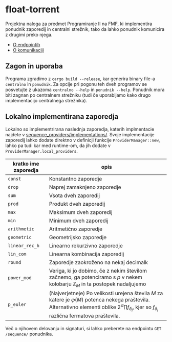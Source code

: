 # float-torrent
Projektna naloga za predmet Programiranje II na FMF, ki implementira ponudnik zaporedij in centralni strežnik, tako da lahko ponudnik komunicira z drugimi preko njega.

- [O endpointih](doc/endpoint.md)
- [O komunikaciji](doc/komunikacija.md)

## Zagon in uporaba
Programa zgradimo z `cargo build --release`, kar generira binary file-a `centralno` in `ponudnik`. Za opcije pri pogonu teh dveh
programov se posvetujte z ukazoma `centralno --help` in `ponudnik --help`. Ponudnik mora biti zagnan po centralnem strežniku (tudi če uporabljamo kako drugo implementacijo centralnega strežnika).

## Lokalno implementirana zaporedja
Lokalno so implementrirana naslednja zaporedja, katerih implmentacie najdete v
[sequence_providers/implementations/](src/common/sequnce_providers/implementations/).
Svoje implementacije zaporedij lahko dodate direktno v definicji funkcije `ProviderManager::new`, lahko pa tudi kar med runtime-om, da jih dodate v `ProviderManager.local_providers`.

| kratko ime zaporedja | opis                 |
|----------------------|----------------------|
| `const`              | Konstantno zaporedje | 
| `drop`               | Naprej zamaknjeno zaporedje |
| `sum`                | Vsota dveh zaporedij |
| `prod`               | Produkt dveh zaporedij |
| `max`                | Maksimum dveh zaporedij |
| `min`                | Minimum dveh zaporedij |
| `arithmetic`         | Aritmetično zaporedje |
| `geometric`          | Geometrijsko zaporedje |
| `linear_rec_h`       | Linearno rekurzivno zaporedje |
| `lin_com`            | Linearna kombinacija zaporedij |
| `round`              | Zaporedje zaokroženo na nekaj decimalk |
| `power_mod`          | Veriga, ki jo dobimo, če z nekim številom začnemo, ga potenciramo s $p$ v nekem kolobarju $\mathbb{Z}_M$ in ta postopek nadaljujemo
| `p_euler`            | (Najverjetneje) Po velikosti urejena števila $M$ za katere je $\varphi(M)$ potenca nekega praštevila. Alternativno elementi oblike $2^{\alpha} \prod f_{\delta_i}$, kjer so $f_{\delta_i}$ različna fermatova praštevila.

Več o njihovem delovanju in signaturi, si lahko preberete na
endpointu `GET /sequence/` ponudnika.